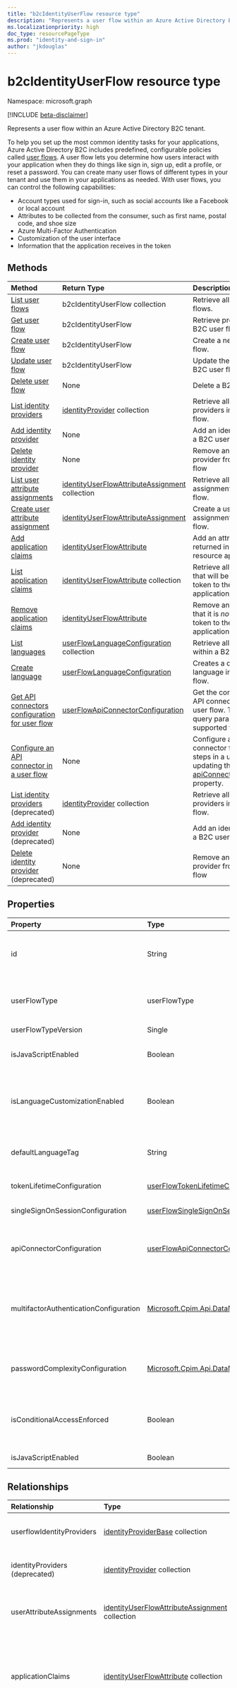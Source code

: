 ```yaml
---
title: "b2cIdentityUserFlow resource type"
description: "Represents a user flow within an Azure Active Directory B2C tenant."
ms.localizationpriority: high
doc_type: resourcePageType
ms.prod: "identity-and-sign-in"
author: "jkdouglas"
---
```


# b2cIdentityUserFlow resource type

Namespace: microsoft.graph

[!INCLUDE [beta-disclaimer](../../includes/beta-disclaimer.md)]

Represents a user flow within an Azure Active Directory B2C tenant.

To help you set up the most common identity tasks for your applications, Azure Active Directory B2C includes predefined, configurable policies called [user flows](/azure/active-directory-b2c/user-flow-overview). A user flow lets you determine how users interact with your application when they do things like sign in, sign up, edit a profile, or reset a password. You can create many user flows of different types in your tenant and use them in your applications as needed. With user flows, you can control the following capabilities:

- Account types used for sign-in, such as social accounts like a Facebook or local account
- Attributes to be collected from the consumer, such as first name, postal code, and shoe size
- Azure Multi-Factor Authentication
- Customization of the user interface
- Information that the application receives in the token

## Methods

| Method       | Return Type  |Description|
|:---------------|:--------|:----------|
|[List user flows](../api/identitycontainer-list-b2cuserflows.md)|b2cIdentityUserFlow collection|Retrieve all B2C user flows.|
|[Get user flow](../api/b2cidentityuserflow-get.md)|b2cIdentityUserFlow|Retrieve properties of a B2C user flow.|
|[Create user flow](../api/identitycontainer-post-b2cuserflows.md)|b2cIdentityUserFlow|Create a new B2C user flow.|
|[Update user flow](../api/b2cidentityuserflow-update.md)|b2cIdentityUserFlow|Update the properties of a B2C user flow.|
|[Delete user flow](../api/b2cidentityuserflow-delete.md)|None|Delete a B2C user flow.|
|[List identity providers](../api/b2cidentityuserflow-list-userflowidentityproviders.md)|[identityProvider](../resources/identityProviderbase.md) collection|Retrieve all identity providers in a B2C user flow.|
|[Add identity provider](../api/b2cidentityuserflow-userflowidentityproviders-update.md)|None|Add an identity provider to a B2C user flow.|
|[Delete identity provider](../api/b2cidentityuserflow-delete-userflowidentityproviders.md)|None|Remove an identity provider from a B2C user flow|
|[List user attribute assignments](../api/b2cidentityuserflow-list-userattributeassignments.md)|[identityUserFlowAttributeAssignment](../resources/identityuserflowattributeassignment.md) collection|Retrieve all user attribute assignments in a B2C user flow.|
|[Create user attribute assignment](../api/b2cidentityuserflow-post-userattributeassignments.md)|[identityUserFlowAttributeAssignment](../resources/identityuserflowattributeassignment.md)|Create a user attribute assignment in a B2C user flow.|
|[Add  application claims](../api/b2cidentityuserflow-update-applicationclaims.md)|[identityUserFlowAttribute](../resources/identityuserflowattribute.md)|Add an attribute to be returned in the token to the resource application. | 
|[List application claims](../api/b2cidentityuserflow-list-applicationclaims.md)|[identityUserFlowAttribute](../resources/identityuserflowattribute.md) collection|Retrieve all the attributes that will be returned in the token to the resource application.| 
|[Remove application claims](../api/b2cidentityuserflow-remove-applicationclaims.md)|[identityUserFlowAttribute](../resources/identityuserflowattribute.md)|Remove an attribute so that it is *not* returned in the token to the resource application.|
|[List languages](../api/b2cidentityuserflow-list-languages.md)|[userFlowLanguageConfiguration](../resources/userflowlanguageconfiguration.md) collection|Retrieve all languages within a B2C user flow.|
|[Create language](../api/b2cidentityuserflow-put-languages.md)|[userFlowLanguageConfiguration](../resources/userflowlanguageconfiguration.md)|Creates a custom language in a B2C user flow.|
|[Get API connectors configuration for user flow](../api/b2cidentityuserflow-get-apiConnectorConfiguration.md)|[userFlowApiConnectorConfiguration](../resources/userflowapiconnectorconfiguration.md)| Get the configuration for API connectors used in the user flow. The $expand query parameter is not supported for this method.|
|[Configure an API connector in a user flow](../api/b2cidentityuserflow-put-apiConnectorConfiguration.md)|None| Configure an API connector for specific steps in a user flow by updating the [apiConnectorConfiguration](../resources/userflowapiconnectorconfiguration.md) property.|
|[List identity providers](../api/b2cidentityuserflow-list-identityproviders.md) (deprecated)|[identityProvider](../resources/identityProvider.md) collection|Retrieve all identity providers in a B2C user flow.|
|[Add identity provider](../api/b2cidentityuserflow-post-identityproviders.md) (deprecated)|None|Add an identity provider to a B2C user flow.|
|[Delete identity provider](../api/b2cidentityuserflow-delete-identityproviders.md) (deprecated)|None|Remove an identity provider from a B2C user flow|

## Properties

|Property|Type|Description|
|:---------------|:--------|:----------|
|id|String|The name of the user flow. This is a required value and is immutable after it's created. The name will be prefixed with the value of `B2C_1_` after creation.|
|userFlowType|userFlowType|The [type of user flow](/azure/active-directory-b2c/user-flow-versions). The supported values for **userFlowType** are: `signUp`, `signIn`, `signUpOrSignIn`, `passwordReset`, `profileUpdate`, `resourceOwner`.|
|userFlowTypeVersion|Single|The version of the user flow.|
|isJavaScriptEnabled|Boolean|The property that determines whether JavaScript customization is enabled within the B2C user flow page layouts.|
|isLanguageCustomizationEnabled|Boolean|The property that determines whether language customization is enabled within the B2C user flow. Language customization is not enabled by default for B2C user flows.|
|defaultLanguageTag|String|Indicates the default language of the b2cIdentityUserFlow that is used when no `ui_locale` tag is specified in the request. This field is [RFC 5646](https://tools.ietf.org/html/rfc5646) compliant.|
|tokenLifetimeConfiguration|[userFlowTokenLifetimeConfiguration](../resources/userflowtokenlifetimeconfiguration.md)| Configures the lifetime for ID, access and refresh tokens. |
|singleSignOnSessionConfiguration|[userFlowSingleSignOnSessionConfiguration](../resources/userflowsinglesignonsessionconfiguration.md)|Configures the single-sign on and keep me signed in session behavior of authentications.|
|apiConnectorConfiguration|[userFlowApiConnectorConfiguration](../resources/userflowapiconnectorconfiguration.md)|Configuration for enabling an API connector for use as part of the user flow. You can only obtain the value of this object using [Get userFlowApiConnectorConfiguration](../api/b2cidentityuserflow-get-apiConnectorConfiguration.md).|
|multifactorAuthenticationConfiguration|[Microsoft.Cpim.Api.DataModels.userFlowMultifactorAuthenticationConfiguration](../resources/userflowmultifactorauthenticationconfiguration.md)|To enable multifactor authentication for the userflow, you need to specify multifactorAuthenticationState which controls if and when MFA should be tirggered and multifactorAuthenticationMethod whcih controls which MFA method the user should use. Optional.|
|passwordComplexityConfiguration|[Microsoft.Cpim.Api.DataModels.userFlowPasswordConfiguration](../resources/userflowpasswordconfiguration.md)|This property determines the password complexity of the password the users must satisfy for signup or password reset flows. Optional.|
|isConditionalAccessEnforced|Boolean|If this is enabled, then B2C userflows will evavluate Conditional Access policies post primary authentication. If MFA is selected to be conditional then this flag should also be enabled.  Required.|
|isJavaScriptEnabled|Boolean|Controls if JavaScript is allowed to run on the HTML pages. Required.|


## Relationships

| Relationship       | Type  |Description|
|:---------------|:--------|:----------|
|userflowIdentityProviders|[identityProviderBase](../resources/identityproviderbase.md) collection|The identity providers included in the user flow.|
|identityProviders (deprecated)|[identityProvider](../resources/identityprovider.md) collection|The identity providers included in the user flow.|
|userAttributeAssignments|[identityUserFlowAttributeAssignment](../resources/identityuserflowattributeassignment.md) collection|The user attribute assignments included in the user flow.|
|applicationClaims|[identityUserFlowAttribute](../resources/identityuserflowattribute.md) collection|Attributes that will be returned as claims in the token to the resource application ('relying party').|
|languages|[userFlowLanguageConfiguration](../resources/userflowlanguageconfiguration.md) collection|The languages supported for customization within the user flow. Language customization is not enabled by default in B2C user flows.|
|pageLayouts|[userFlowPageLayout](../resources/userflowpagelayout.md) collection|The page layout used within the user flow.|

## JSON representation

The following is a JSON representation of the resource.

<!-- {
  "blockType": "resource",
  "@odata.type": "microsoft.graph.b2cIdentityUserFlow",
  "optionalProperties": [],
  "keyProperty": "id"
} -->

```json
{
    "id": "String (identifier)",
    "userFlowType": "String",
    "userFlowTypeVersion": "Single",
    "isLanguageCustomizationEnabled": "Boolean",
    "defaultLanguageTag": "String",
    "userflowidentityProviders": [{"@odata.type": "microsoft.graph.identityProviderBase"}],
    "identityProviders": [{"@odata.type": "microsoft.graph.identityProvider"}],
    "userAttributeAssignments": [{"@odate.type": "microsoft.graph.identityUserFlowAttributeAssignment"}],
    "languages": [{"@odata.type": "microsoft.graph.userFlowLanguageConfiguration"}],
    "tokenLifetimeConfiguration": {
      "@odata.type": "microsoft.graph.userFlowTokenLifetimeConfiguration"
    },
    "singleSignOnSessionConfiguration": {
      "@odata.type": "microsoft.graph.userFlowSingleSignOnSessionConfiguration"
    },
    "apiConnectorConfiguration": {
      "@odata.type": "microsoft.graph.userFlowApiConnectorConfiguration"
    },
}
```
